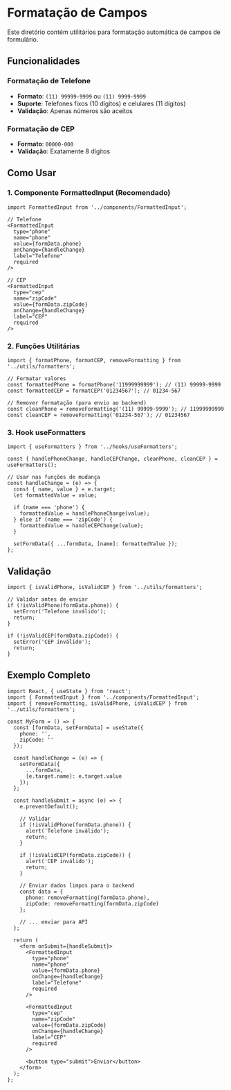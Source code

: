# Formatação de Campos

Este diretório contém utilitários para formatação automática de campos de formulário.

## Funcionalidades

### Formatação de Telefone
- **Formato**: `(11) 99999-9999` ou `(11) 9999-9999`
- **Suporte**: Telefones fixos (10 dígitos) e celulares (11 dígitos)
- **Validação**: Apenas números são aceitos

### Formatação de CEP
- **Formato**: `00000-000`
- **Validação**: Exatamente 8 dígitos

## Como Usar

### 1. Componente FormattedInput (Recomendado)

```tsx
import FormattedInput from '../components/FormattedInput';

// Telefone
<FormattedInput
  type="phone"
  name="phone"
  value={formData.phone}
  onChange={handleChange}
  label="Telefone"
  required
/>

// CEP
<FormattedInput
  type="cep"
  name="zipCode"
  value={formData.zipCode}
  onChange={handleChange}
  label="CEP"
  required
/>
```

### 2. Funções Utilitárias

```tsx
import { formatPhone, formatCEP, removeFormatting } from '../utils/formatters';

// Formatar valores
const formattedPhone = formatPhone('11999999999'); // (11) 99999-9999
const formattedCEP = formatCEP('01234567'); // 01234-567

// Remover formatação (para envio ao backend)
const cleanPhone = removeFormatting('(11) 99999-9999'); // 11999999999
const cleanCEP = removeFormatting('01234-567'); // 01234567
```

### 3. Hook useFormatters

```tsx
import { useFormatters } from '../hooks/useFormatters';

const { handlePhoneChange, handleCEPChange, cleanPhone, cleanCEP } = useFormatters();

// Usar nas funções de mudança
const handleChange = (e) => {
  const { name, value } = e.target;
  let formattedValue = value;
  
  if (name === 'phone') {
    formattedValue = handlePhoneChange(value);
  } else if (name === 'zipCode') {
    formattedValue = handleCEPChange(value);
  }
  
  setFormData({ ...formData, [name]: formattedValue });
};
```

## Validação

```tsx
import { isValidPhone, isValidCEP } from '../utils/formatters';

// Validar antes de enviar
if (!isValidPhone(formData.phone)) {
  setError('Telefone inválido');
  return;
}

if (!isValidCEP(formData.zipCode)) {
  setError('CEP inválido');
  return;
}
```

## Exemplo Completo

```tsx
import React, { useState } from 'react';
import { FormattedInput } from '../components/FormattedInput';
import { removeFormatting, isValidPhone, isValidCEP } from '../utils/formatters';

const MyForm = () => {
  const [formData, setFormData] = useState({
    phone: '',
    zipCode: ''
  });

  const handleChange = (e) => {
    setFormData({
      ...formData,
      [e.target.name]: e.target.value
    });
  };

  const handleSubmit = async (e) => {
    e.preventDefault();
    
    // Validar
    if (!isValidPhone(formData.phone)) {
      alert('Telefone inválido');
      return;
    }
    
    if (!isValidCEP(formData.zipCode)) {
      alert('CEP inválido');
      return;
    }
    
    // Enviar dados limpos para o backend
    const data = {
      phone: removeFormatting(formData.phone),
      zipCode: removeFormatting(formData.zipCode)
    };
    
    // ... enviar para API
  };

  return (
    <form onSubmit={handleSubmit}>
      <FormattedInput
        type="phone"
        name="phone"
        value={formData.phone}
        onChange={handleChange}
        label="Telefone"
        required
      />
      
      <FormattedInput
        type="cep"
        name="zipCode"
        value={formData.zipCode}
        onChange={handleChange}
        label="CEP"
        required
      />
      
      <button type="submit">Enviar</button>
    </form>
  );
};
```
